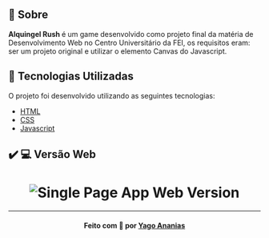 <a id="sobre"></a>

## :bookmark: Sobre

<strong>Alquingel Rush </strong> é um game desenvolvido como projeto final da matéria de Desenvolvimento Web no Centro Universitário da FEI, os requisitos eram: ser um projeto original e utilizar o elemento Canvas do Javascript.

<a id="tecnologias-utilizadas"></a>

## :rocket: Tecnologias Utilizadas

O projeto foi desenvolvido utilizando as seguintes tecnologias:

- [HTML](https://developer.mozilla.org/pt-BR/docs/Web/HTML)
- [CSS](https://developer.mozilla.org/pt-BR/docs/Web/CSS)
- [Javascript](https://developer.mozilla.org/pt-BR/docs/Web/JavaScript)

## :heavy_check_mark: :computer: Versão Web

<h1 align="center">
    <img alt="Single Page App Web Version" src="https://res.cloudinary.com/yagoananias/image/upload/v1624315943/github%20mocks/alquingel-rush_ydklbj.gif">
</h1>

---

<h4 align="center">
    Feito com 💜 por <a href="https://www.linkedin.com/in/yago-ananias-souza-lima/" target="_blank">Yago Ananias</a>
</h4>
